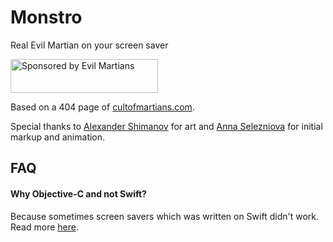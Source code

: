 # Monstro

Real Evil Martian on your screen saver

<a href="https://evilmartians.com/?utm_source=monstro">
<img src="https://evilmartians.com/badges/sponsored-by-evil-martians.svg" alt="Sponsored by Evil Martians" width="236" height="54">
</a>

Based on a 404 page of [cultofmartians.com](http://cultofmartians.com/).

Special thanks to [Alexander Shimanov](https://www.instagram.com/p/BEp7zLUxMfY/) for art and [Anna Selezniova](https://github.com/askd) for initial markup and animation.

## FAQ

#### Why Objective-C and not Swift?
Because sometimes screen savers which was written on Swift didn't work. Read more [here](https://alistairmcmillan.github.io/2016/04/25/OSX-Swift-screensaver-bug.html).
